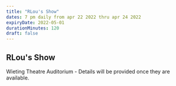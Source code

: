 ```yaml
---
title: "RLou's Show"
dates: 7 pm daily from apr 22 2022 thru apr 24 2022
expiryDate: 2022-05-01
durationMinutes: 120
draft: false
---
```


## RLou's Show
Wieting Theatre Auditorium - Details will be provided once they are available.

